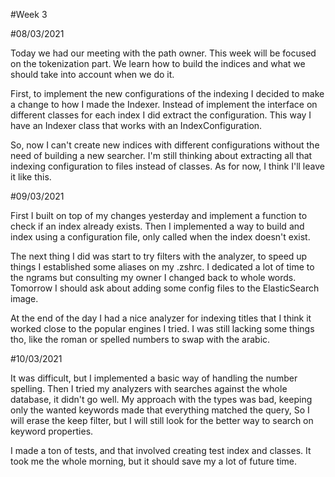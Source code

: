 #Week 3

#08/03/2021

Today we had our meeting with the path owner. 
This week will be focused on the tokenization part.
We learn how to build the indices and what we should take into account when we do it.

First, to implement the new configurations of the indexing I decided to make a change to how I made the Indexer.
Instead of implement the interface on different classes for each index I did extract the configuration.
This way I have an Indexer class that works with an IndexConfiguration.

So, now I can't create new indices with different configurations without the need of building a new searcher.
I'm still thinking about extracting all that indexing configuration to files instead of classes.
As for now, I think I'll leave it like this.

#09/03/2021

First I built on top of my changes yesterday and implement a function to check if an index already exists.
Then I implemented a way to build and index using a configuration file, only called when the index doesn't exist.

The next thing I did was start to try filters with the analyzer, 
to speed up things I established some aliases on my .zshrc.
I dedicated a lot of time to the ngrams but consulting my owner I changed back to whole words.
Tomorrow I should ask about adding some config files to the ElasticSearch image.

At the end of the day I had a nice analyzer for indexing titles that I think it worked close to the popular engines I tried.
I was still lacking some things tho, like the roman or spelled numbers to swap with the arabic.

#10/03/2021

It was difficult, but I implemented a basic way of handling the number spelling.
Then I tried my analyzers with searches against the whole database, it didn't go well.
My approach with the types was bad, keeping only the wanted keywords made that everything matched the query,
So I will erase the keep filter, but I will still look for the better way to search on keyword properties.

I made a ton of tests, and that involved creating test index and classes.
It took me the whole morning, but it should save my a lot of future time.


